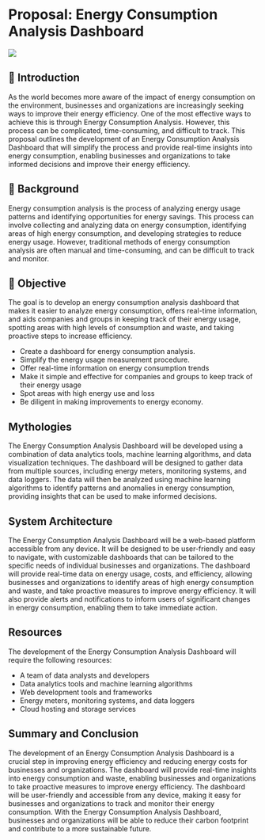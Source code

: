 # Proposal: Energy Consumption Analysis Dashboard

<img src="https://github.com/drshahizan/special-topic-data-engineering/blob/main/project/proposal/StaticIP/energy%20consumtion.gif">

## 📒 Introduction
As the world becomes more aware of the impact of energy consumption on the environment, businesses and organizations are increasingly seeking ways to improve their energy efficiency. One of the most effective ways to achieve this is through Energy Consumption Analysis. However, this process can be complicated, time-consuming, and difficult to track. This proposal outlines the development of an Energy Consumption Analysis Dashboard that will simplify the process and provide real-time insights into energy consumption, enabling businesses and organizations to take informed decisions and improve their energy efficiency.

## 🧱 Background
Energy consumption analysis is the process of analyzing energy usage patterns and identifying opportunities for energy savings. This process can involve collecting and analyzing data on energy consumption, identifying areas of high energy consumption, and developing strategies to reduce energy usage. However, traditional methods of energy consumption analysis are often manual and time-consuming, and can be difficult to track and monitor.

## 🔬 Objective
The goal is to develop an energy consumption analysis dashboard that makes it easier to analyze energy consumption, offers real-time information, and aids companies and groups in keeping track of their energy usage, spotting areas with high levels of consumption and waste, and taking proactive steps to increase efficiency.

- Create a dashboard for energy consumption analysis.
- Simplify the energy usage measurement procedure.
- Offer real-time information on energy consumption trends
- Make it simple and effective for companies and groups to keep track of their energy usage 
- Spot areas with high energy use and loss
- Be diligent in making improvements to energy economy.

## Mythologies
The Energy Consumption Analysis Dashboard will be developed using a combination of data analytics tools, machine learning algorithms, and data visualization techniques. The dashboard will be designed to gather data from multiple sources, including energy meters, monitoring systems, and data loggers. The data will then be analyzed using machine learning algorithms to identify patterns and anomalies in energy consumption, providing insights that can be used to make informed decisions.

## System Architecture
The Energy Consumption Analysis Dashboard will be a web-based platform accessible from any device. It will be designed to be user-friendly and easy to navigate, with customizable dashboards that can be tailored to the specific needs of individual businesses and organizations. The dashboard will provide real-time data on energy usage, costs, and efficiency, allowing businesses and organizations to identify areas of high energy consumption and waste, and take proactive measures to improve energy efficiency. It will also provide alerts and notifications to inform users of significant changes in energy consumption, enabling them to take immediate action.

## Resources
The development of the Energy Consumption Analysis Dashboard will require the following resources:
- A team of data analysts and developers
- Data analytics tools and machine learning algorithms
- Web development tools and frameworks
- Energy meters, monitoring systems, and data loggers
- Cloud hosting and storage services

## Summary and Conclusion
The development of an Energy Consumption Analysis Dashboard is a crucial step in improving energy efficiency and reducing energy costs for businesses and organizations. The dashboard will provide real-time insights into energy consumption and waste, enabling businesses and organizations to take proactive measures to improve energy efficiency. The dashboard will be user-friendly and accessible from any device, making it easy for businesses and organizations to track and monitor their energy consumption. With the Energy Consumption Analysis Dashboard, businesses and organizations will be able to reduce their carbon footprint and contribute to a more sustainable future.
